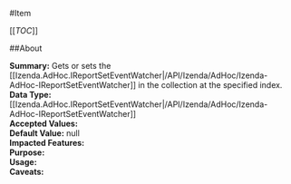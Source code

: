 #Item

[[_TOC_]]

##About

**Summary:** Gets or sets the [[Izenda.AdHoc.IReportSetEventWatcher|/API/Izenda/AdHoc/Izenda-AdHoc-IReportSetEventWatcher]] in the collection at the specified index.  
**Data Type:** [[Izenda.AdHoc.IReportSetEventWatcher|/API/Izenda/AdHoc/Izenda-AdHoc-IReportSetEventWatcher]]  
**Accepted Values:**   
**Default Value:** null  
**Impacted Features:**   
**Purpose:**   
**Usage:**   
**Caveats:**   

